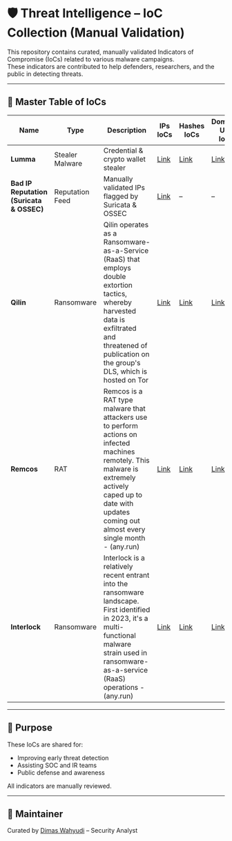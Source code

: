 # 🛡️ Threat Intelligence – IoC Collection (Manual Validation)

This repository contains curated, manually validated Indicators of Compromise (IoCs) related to various malware campaigns.  
These indicators are contributed to help defenders, researchers, and the public in detecting threats.

---

## 📘 Master Table of IoCs

| Name      | Type             | Description                             | IPs IoCs              | Hashes IoCs              | Domain-URL IoCs         | Last Validated |
|-----------|------------------|-----------------------------------------|------------------------|------------------------|--------------------------|----------------|
| **Lumma** | Stealer Malware| Credential & crypto wallet stealer | [Link](https://github.com/dimaswahyudi7/IoC-Collections/blob/main/Lumma%20Stealer/ips.txt) | [Link](https://github.com/dimaswahyudi7/IoC-Collections/blob/main/Lumma%20Stealer/hashes) | [Link](https://github.com/dimaswahyudi7/IoC-Collections/blob/main/Lumma%20Stealer/domain-urls.txt) | May 2025|
| **Bad IP Reputation (Suricata & OSSEC)** | Reputation Feed | Manually validated IPs flagged by Suricata & OSSEC | [Link](https://github.com/dimaswahyudi7/IoC-Collections/blob/main/Bad%20IP%20Reputation/ips.txt) | – | – | May 2025 |
| **Qilin** | Ransomware | Qilin operates as a Ransomware-as-a-Service (RaaS) that employs double extortion tactics, whereby harvested data is exfiltrated and threatened of publication on the group's DLS, which is hosted on Tor | [Link](https://github.com/dimaswahyudi7/IoC-Collections/blob/main/Qilin/ips) | [Link](https://github.com/dimaswahyudi7/IoC-Collections/blob/main/Qilin/hashes) | [Link](https://github.com/dimaswahyudi7/IoC-Collections/blob/main/Qilin/domain-urls) | May 2025|
| **Remcos** | RAT | Remcos is a RAT type malware that attackers use to perform actions on infected machines remotely. This malware is extremely actively caped up to date with updates coming out almost every single month - (any.run) | [Link](https://github.com/dimaswahyudi7/IoC-Collections/blob/main/Remcos/ips) | [Link](https://github.com/dimaswahyudi7/IoC-Collections/blob/main/Remcos/hashes) | [Link](https://github.com/dimaswahyudi7/IoC-Collections/blob/main/Remcos/domain-urls) | May 2025|
| **Interlock** | Ransomware | Interlock is a relatively recent entrant into the ransomware landscape. First identified in 2023, it's a multi-functional malware strain used in ransomware-as-a-service (RaaS) operations - (any.run) | [Link](https://github.com/dimaswahyudi7/IoC-Collections/blob/main/Interlock/ips) | [Link](https://github.com/dimaswahyudi7/IoC-Collections/blob/main/Interlock/hashes) | [Link](https://github.com/dimaswahyudi7/IoC-Collections/blob/main/Interlock/domain-urls) | May 2025|

---

## 🙌 Purpose
These IoCs are shared for:
- Improving early threat detection
- Assisting SOC and IR teams
- Public defense and awareness

All indicators are manually reviewed.

---

## 🙋 Maintainer
Curated by [Dimas Wahyudi](https://www.linkedin.com/in/dimaswahyudi/) – Security Analyst
